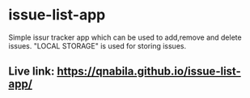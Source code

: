 # issue-list-app
Simple issur tracker app which can be used to add,remove and delete issues.  "LOCAL STORAGE" is used for storing issues.
## Live link: https://qnabila.github.io/issue-list-app/

